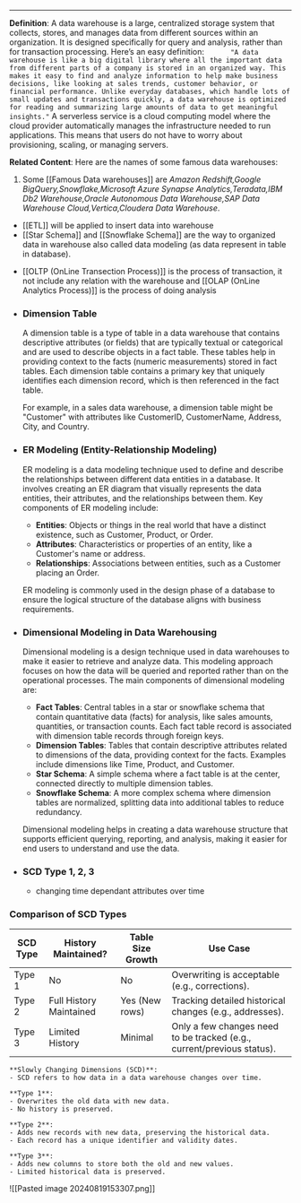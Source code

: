 ___
**Definition**:
	A data warehouse is a large, centralized storage system that collects, stores, and manages data from different sources within an organization. It is designed specifically for query and analysis, rather than for transaction processing. Here’s an easy definition:
`		"A data warehouse is like a big digital library where all the important data from different parts of a company is stored in an organized way. This makes it easy to find and analyze information to help make business decisions, like looking at sales trends, customer behavior, or financial performance. Unlike everyday databases, which handle lots of small updates and transactions quickly, a data warehouse is optimized for reading and summarizing large amounts of data to get meaningful insights."
`
A serverless service is a cloud computing model where the cloud provider automatically manages the infrastructure needed to run applications. This means that users do not have to worry about provisioning, scaling, or managing servers.

**Related Content**:
Here are the names of some famous data warehouses:

1. Some [[Famous Data warehouses]] are *Amazon Redshift,Google BigQuery,Snowflake,Microsoft Azure Synapse Analytics,Teradata,IBM Db2 Warehouse,Oracle Autonomous Data Warehouse,SAP Data Warehouse Cloud,Vertica,Cloudera Data Warehouse*.
* [[ETL]] will be applied to insert data into warehouse
* [[Star Schema]] and [[Snowflake Schema]] are the way to organized data in warehouse also called data modeling (as data represent in table in database).
- [[OLTP (OnLine Transection Process)]] is the process of transaction, it not include any relation with the warehouse and [[OLAP (OnLine Analytics Process)]] is the process of doing analysis


- ### Dimension Table
	A dimension table is a type of table in a data warehouse that contains descriptive attributes (or fields) that are typically textual or categorical and are used to describe objects in a fact table. These tables help in providing context to the facts (numeric measurements) stored in fact tables. Each dimension table contains a primary key that uniquely identifies each dimension record, which is then referenced in the fact table.

	For example, in a sales data warehouse, a dimension table might be "Customer" with attributes like CustomerID, CustomerName, Address, City, and Country.
	
 - ### ER Modeling (Entity-Relationship Modeling)
	ER modeling is a data modeling technique used to define and describe the relationships between different data entities in a database. It involves creating an ER diagram that visually represents the data entities, their attributes, and the relationships between them. Key components of ER modeling include:
	- **Entities**: Objects or things in the real world that have a distinct existence, such as Customer, Product, or Order.
	- **Attributes**: Characteristics or properties of an entity, like a Customer's name or address.
	- **Relationships**: Associations between entities, such as a Customer placing an Order.
	
	ER modeling is commonly used in the design phase of a database to ensure the logical structure of the database aligns with business requirements.
	
- ### Dimensional Modeling in Data Warehousing
	Dimensional modeling is a design technique used in data warehouses to make it easier to retrieve and analyze data. This modeling approach focuses on how the data will be queried and reported rather than on the operational processes. The main components of dimensional modeling are:
	- **Fact Tables**: Central tables in a star or snowflake schema that contain quantitative data (facts) for analysis, like sales amounts, quantities, or transaction counts. Each fact table record is associated with dimension table records through foreign keys.
	- **Dimension Tables**: Tables that contain descriptive attributes related to dimensions of the data, providing context for the facts. Examples include dimensions like Time, Product, and Customer.
	- **Star Schema**: A simple schema where a fact table is at the center, connected directly to multiple dimension tables.
	- **Snowflake Schema**: A more complex schema where dimension tables are normalized, splitting data into additional tables to reduce redundancy.
	
	Dimensional modeling helps in creating a data warehouse structure that supports efficient querying, reporting, and analysis, making it easier for end users to understand and use the data.
	
- ### SCD Type 1, 2, 3
	- changing time dependant attributes over time
### **Comparison of SCD Types**

|SCD Type|History Maintained?|Table Size Growth|Use Case|
|---|---|---|---|
|Type 1|No|No|Overwriting is acceptable (e.g., corrections).|
|Type 2|Full History Maintained|Yes (New rows)|Tracking detailed historical changes (e.g., addresses).|
|Type 3|Limited History|Minimal|Only a few changes need to be tracked (e.g., current/previous status).|
	**Slowly Changing Dimensions (SCD)**:
	- SCD refers to how data in a data warehouse changes over time.

	**Type 1**:
	- Overwrites the old data with new data.
	- No history is preserved.
	
	**Type 2**:
	- Adds new records with new data, preserving the historical data.
	- Each record has a unique identifier and validity dates.
	
	**Type 3**:
	- Adds new columns to store both the old and new values.
	- Limited historical data is preserved.
![[Pasted image 20240819153307.png]]